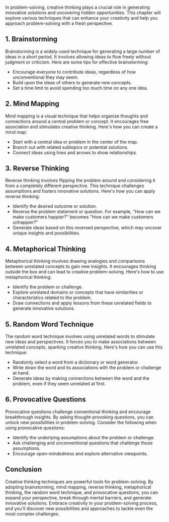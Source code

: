 
In problem-solving, creative thinking plays a crucial role in generating innovative solutions and uncovering hidden opportunities. This chapter will explore various techniques that can enhance your creativity and help you approach problem-solving with a fresh perspective.

1\. **Brainstorming**
--------------------

Brainstorming is a widely-used technique for generating a large number of ideas in a short period. It involves allowing ideas to flow freely without judgment or criticism. Here are some tips for effective brainstorming:

* Encourage everyone to contribute ideas, regardless of how unconventional they may seem.
* Build upon the ideas of others to generate new concepts.
* Set a time limit to avoid spending too much time on any one idea.

2\. **Mind Mapping**
-------------------

Mind mapping is a visual technique that helps organize thoughts and connections around a central problem or concept. It encourages free association and stimulates creative thinking. Here's how you can create a mind map:

* Start with a central idea or problem in the center of the map.
* Branch out with related subtopics or potential solutions.
* Connect ideas using lines and arrows to show relationships.

3\. **Reverse Thinking**
-----------------------

Reverse thinking involves flipping the problem around and considering it from a completely different perspective. This technique challenges assumptions and fosters innovative solutions. Here's how you can apply reverse thinking:

* Identify the desired outcome or solution.
* Reverse the problem statement or question. For example, "How can we make customers happier?" becomes "How can we make customers unhappier?"
* Generate ideas based on this reversed perspective, which may uncover unique insights and possibilities.

4\. **Metaphorical Thinking**
----------------------------

Metaphorical thinking involves drawing analogies and comparisons between unrelated concepts to gain new insights. It encourages thinking outside the box and can lead to creative problem-solving. Here's how to use metaphorical thinking:

* Identify the problem or challenge.
* Explore unrelated domains or concepts that have similarities or characteristics related to the problem.
* Draw connections and apply lessons from these unrelated fields to generate innovative solutions.

5\. **Random Word Technique**
----------------------------

The random word technique involves using unrelated words to stimulate new ideas and perspectives. It forces you to make associations between unrelated concepts, sparking creative thinking. Here's how you can use this technique:

* Randomly select a word from a dictionary or word generator.
* Write down the word and its associations with the problem or challenge at hand.
* Generate ideas by making connections between the word and the problem, even if they seem unrelated at first.

6\. **Provocative Questions**
----------------------------

Provocative questions challenge conventional thinking and encourage breakthrough insights. By asking thought-provoking questions, you can unlock new possibilities in problem-solving. Consider the following when using provocative questions:

* Identify the underlying assumptions about the problem or challenge.
* Ask challenging and unconventional questions that challenge those assumptions.
* Encourage open-mindedness and explore alternative viewpoints.

Conclusion
----------

Creative thinking techniques are powerful tools for problem-solving. By adopting brainstorming, mind mapping, reverse thinking, metaphorical thinking, the random word technique, and provocative questions, you can expand your perspective, break through mental barriers, and generate innovative solutions. Embrace creativity in your problem-solving process, and you'll discover new possibilities and approaches to tackle even the most complex challenges.
